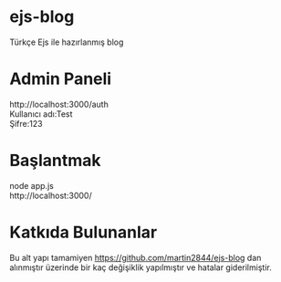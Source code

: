 # ejs-blog
Türkçe Ejs ile hazırlanmış blog
# Admin Paneli
http://localhost:3000/auth <br>
Kullanıcı adı:Test<br>
Şifre:123<br>
# Başlantmak
node app.js<br>
http://localhost:3000/
# Katkıda Bulunanlar 
Bu alt yapı tamamiyen https://github.com/martin2844/ejs-blog dan alınmıştır üzerinde bir kaç değişiklik yapılmıştır ve hatalar giderilmiştir.
